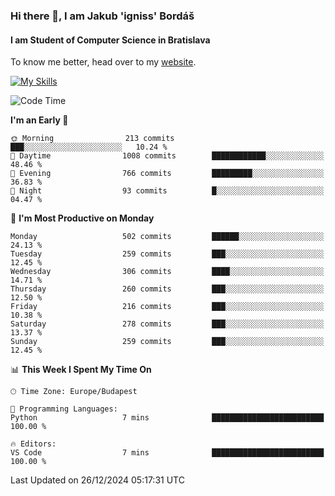 ### Hi there 👋, I am Jakub 'igniss' Bordáš

#### I am Student of Computer Science in Bratislava
To know me better, head over to my [website](https://bordas.sk).

[![My Skills](https://skillicons.dev/icons?i=js,html,css,figma,svelte,java,kotlin,python,postgresql,typescript,nest,nodejs)](https://bordas.sk)


<!--START_SECTION:waka-->
![Code Time](http://img.shields.io/badge/Code%20Time-1%2C612%20hrs%2033%20mins-blue)

**I'm an Early 🐤** 

```text
🌞 Morning                213 commits         ███░░░░░░░░░░░░░░░░░░░░░░   10.24 % 
🌆 Daytime                1008 commits        ████████████░░░░░░░░░░░░░   48.46 % 
🌃 Evening                766 commits         █████████░░░░░░░░░░░░░░░░   36.83 % 
🌙 Night                  93 commits          █░░░░░░░░░░░░░░░░░░░░░░░░   04.47 % 
```
📅 **I'm Most Productive on Monday** 

```text
Monday                   502 commits         ██████░░░░░░░░░░░░░░░░░░░   24.13 % 
Tuesday                  259 commits         ███░░░░░░░░░░░░░░░░░░░░░░   12.45 % 
Wednesday                306 commits         ████░░░░░░░░░░░░░░░░░░░░░   14.71 % 
Thursday                 260 commits         ███░░░░░░░░░░░░░░░░░░░░░░   12.50 % 
Friday                   216 commits         ███░░░░░░░░░░░░░░░░░░░░░░   10.38 % 
Saturday                 278 commits         ███░░░░░░░░░░░░░░░░░░░░░░   13.37 % 
Sunday                   259 commits         ███░░░░░░░░░░░░░░░░░░░░░░   12.45 % 
```


📊 **This Week I Spent My Time On** 

```text
🕑︎ Time Zone: Europe/Budapest

💬 Programming Languages: 
Python                   7 mins              █████████████████████████   100.00 % 

🔥 Editors: 
VS Code                  7 mins              █████████████████████████   100.00 % 
```


 Last Updated on 26/12/2024 05:17:31 UTC
<!--END_SECTION:waka-->
